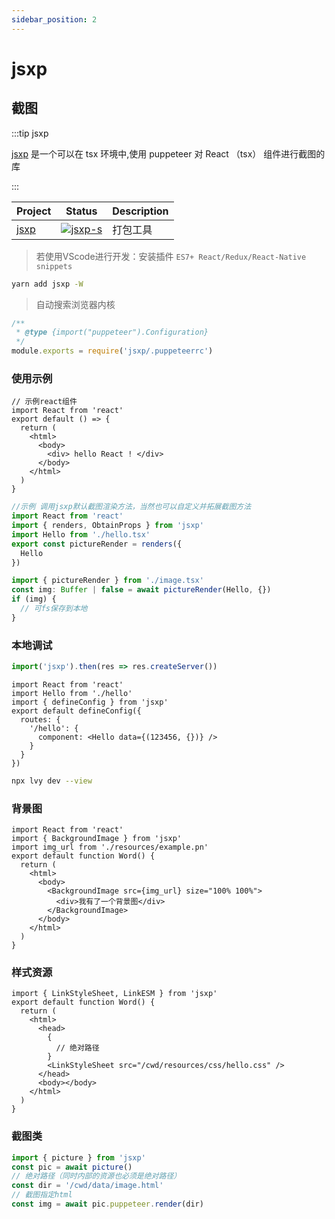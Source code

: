 ```yaml
---
sidebar_position: 2
---
```


# jsxp

## 截图

:::tip jsxp

[jsxp](https://github.com/lvyjs/core/tree/main/packages/jsxp) 是一个可以在 tsx 环境中,使用 puppeteer 对 React （tsx） 组件进行截图的库

:::

| Project | Status              | Description |
| ------- | ------------------- | ----------- |
| [jsxp]  | [![jsxp-s]][jsxp-p] | 打包工具    |

[jsxp]: https://github.com/lvyjs/core/tree/main/packages/jsxp
[jsxp-s]: https://img.shields.io/npm/v/jsxp.svg
[jsxp-p]: https://www.npmjs.com/package/jsxp

> 若使用VScode进行开发：安装插件 `ES7+ React/Redux/React-Native snippets`

```sh title="安装"
yarn add jsxp -W
```

> 自动搜索浏览器内核

```js title=".puppeteerrc.cjs"
/**
 * @type {import("puppeteer").Configuration}
 */
module.exports = require('jsxp/.puppeteerrc')
```

### 使用示例

```tsx title="src/hello.tsx"
// 示例react组件
import React from 'react'
export default () => {
  return (
    <html>
      <body>
        <div> hello React ! </div>
      </body>
    </html>
  )
}
```

```ts title="src/image.tsx"
//示例 调用jsxp默认截图渲染方法，当然也可以自定义并拓展截图方法
import React from 'react'
import { renders, ObtainProps } from 'jsxp'
import Hello from './hello.tsx'
export const pictureRender = renders({
  Hello
})
```

```ts title="src/index.ts"
import { pictureRender } from './image.tsx'
const img: Buffer | false = await pictureRender(Hello, {})
if (img) {
  // 可fs保存到本地
}
```

### 本地调试

```ts
import('jsxp').then(res => res.createServer())
```

```tsx title="jsxp.config.tsx"
import React from 'react'
import Hello from './hello'
import { defineConfig } from 'jsxp'
export default defineConfig({
  routes: {
    '/hello': {
      component: <Hello data={(123456, {})} />
    }
  }
})
```

```sh title="使用lvyjs启动截图热开发"
npx lvy dev --view
```

### 背景图

```tsx
import React from 'react'
import { BackgroundImage } from 'jsxp'
import img_url from './resources/example.pn'
export default function Word() {
  return (
    <html>
      <body>
        <BackgroundImage src={img_url} size="100% 100%">
          <div>我有了一个背景图</div>
        </BackgroundImage>
      </body>
    </html>
  )
}
```

### 样式资源

```tsx title="./link.tsx"
import { LinkStyleSheet, LinkESM } from 'jsxp'
export default function Word() {
  return (
    <html>
      <head>
        {
          // 绝对路径
        }
        <LinkStyleSheet src="/cwd/resources/css/hello.css" />
      </head>
      <body></body>
    </html>
  )
}
```

### 截图类

```ts
import { picture } from 'jsxp'
const pic = await picture()
// 绝对路径（同时内部的资源也必须是绝对路径）
const dir = '/cwd/data/image.html'
// 截图指定html
const img = await pic.puppeteer.render(dir)
```
